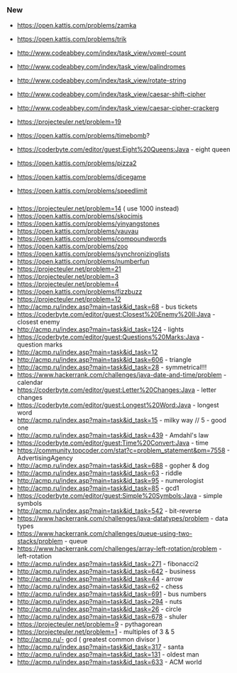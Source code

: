 ### New
- https://open.kattis.com/problems/zamka
- https://open.kattis.com/problems/trik
- http://www.codeabbey.com/index/task_view/vowel-count
- http://www.codeabbey.com/index/task_view/palindromes
- http://www.codeabbey.com/index/task_view/rotate-string
- http://www.codeabbey.com/index/task_view/caesar-shift-cipher
- http://www.codeabbey.com/index/task_view/caesar-cipher-crackerg
- https://projecteuler.net/problem=19

- https://open.kattis.com/problems/timebomb?
- https://coderbyte.com/editor/guest:Eight%20Queens:Java - eight queen

- https://open.kattis.com/problems/pizza2
- https://open.kattis.com/problems/dicegame
- https://open.kattis.com/problems/speedlimit

###
* https://projecteuler.net/problem=14 ( use 1000 instead)
* https://open.kattis.com/problems/skocimis
* https://open.kattis.com/problems/yinyangstones 
* https://open.kattis.com/problems/vauvau
* https://open.kattis.com/problems/compoundwords
* https://open.kattis.com/problems/zoo
* https://open.kattis.com/problems/synchronizinglists
* https://open.kattis.com/problems/numberfun
* https://projecteuler.net/problem=21
* https://projecteuler.net/problem=3
* https://projecteuler.net/problem=4 
* https://open.kattis.com/problems/fizzbuzz
* https://projecteuler.net/problem=12
* http://acmp.ru/index.asp?main=task&id_task=68 - bus tickets
* https://coderbyte.com/editor/guest:Closest%20Enemy%20II:Java - closest enemy
* http://acmp.ru/index.asp?main=task&id_task=124 - lights
* https://coderbyte.com/editor/guest:Questions%20Marks:Java - question marks
* http://acmp.ru/index.asp?main=task&id_task=12 
*  http://acmp.ru/index.asp?main=task&id_task=606 - triangle
* http://acmp.ru/index.asp?main=task&id_task=28 - symmetrical!!!
* https://www.hackerrank.com/challenges/java-date-and-time/problem - calendar
* https://coderbyte.com/editor/guest:Letter%20Changes:Java - letter changes
* https://coderbyte.com/editor/guest:Longest%20Word:Java - longest word
* http://acmp.ru/index.asp?main=task&id_task=15 - milky way // 5 - good one
* http://acmp.ru/index.asp?main=task&id_task=439 - Amdahl's law
* https://coderbyte.com/editor/guest:Time%20Convert:Java - time 
* https://community.topcoder.com/stat?c=problem_statement&pm=7558 - AdvertisingAgency
* http://acmp.ru/index.asp?main=task&id_task=688 - gopher & dog
* http://acmp.ru/index.asp?main=task&id_task=63 - riddle
* http://acmp.ru/index.asp?main=task&id_task=95 - numerologist
* http://acmp.ru/index.asp?main=task&id_task=85 - gcd1
* https://coderbyte.com/editor/guest:Simple%20Symbols:Java - simple symbols
* http://acmp.ru/index.asp?main=task&id_task=542 - bit-reverse
* https://www.hackerrank.com/challenges/java-datatypes/problem - data types
* https://www.hackerrank.com/challenges/queue-using-two-stacks/problem - queue
* https://www.hackerrank.com/challenges/array-left-rotation/problem - left-rotation
* http://acmp.ru/index.asp?main=task&id_task=271 - fibonacci2
* http://acmp.ru/index.asp?main=task&id_task=642 - business
* http://acmp.ru/index.asp?main=task&id_task=44 - arrow 
* http://acmp.ru/index.asp?main=task&id_task=62 - chess
* http://acmp.ru/index.asp?main=task&id_task=691 - bus numbers
* http://acmp.ru/index.asp?main=task&id_task=294 - nuts
* http://acmp.ru/index.asp?main=task&id_task=26  - circle
* http://acmp.ru/index.asp?main=task&id_task=678 - shuler
* https://projecteuler.net/problem=9 - pythagorean
* https://projecteuler.net/problem=1 - multiples of 3 & 5
* http://acmp.ru/- gcd ( greatest common divisor )
* http://acmp.ru/index.asp?main=task&id_task=317 - santa 
* http://acmp.ru/index.asp?main=task&id_task=131 - oldest man
* http://acmp.ru/index.asp?main=task&id_task=633 - ACM world
